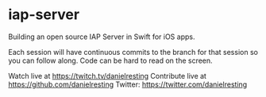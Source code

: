 # iap-server

Building an open source IAP Server in Swift for iOS apps.

Each session will have continuous commits to the branch for that session so you can follow along. Code can be hard to read on the screen.

Watch live at https://twitch.tv/danielresting
Contribute live at https://github.com/danielresting
Twitter: https://twitter.com/danielresting
